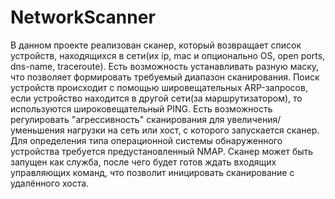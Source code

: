 # NetworkScanner
В данном проекте реализован сканер, который возвращает список устройств, находящихся в сети(их ip, mac и опционально OS, open ports, dns-name, traceroute). Есть возможность устанавливать разную маску, что позволяет формировать требуемый диапазон сканирования. Поиск устройств происходит с помощью шировещательных ARP-запросов, если устройство находится в другой сети(за маршрутизатором), то используются широковещательный PING. Есть возможность регулировать "агрессивность" сканирования для увеличения/уменьшения нагрузки на сеть или хост, с которого запускается сканер. Для определения типа операционной системы обнаруженного устройства требуется предустановленный NMAP. Сканер может быть запущен как служба, после чего будет готов ждать входящих управляющих команд, что позволит иницировать сканирование с удалённого хоста. 
